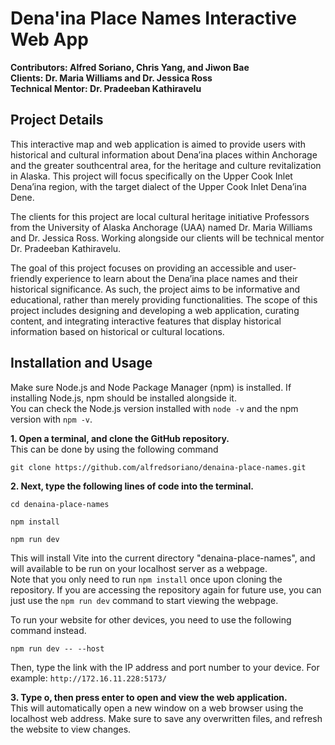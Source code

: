# Dena'ina Place Names Interactive Web App
**Contributors: Alfred Soriano, Chris Yang, and Jiwon Bae**  
**Clients: Dr. Maria Williams and Dr. Jessica Ross**  
**Technical Mentor: Dr. Pradeeban Kathiravelu**

## Project Details
This interactive map and web application is aimed to provide users with historical and cultural information about Dena’ina places within Anchorage and the greater southcentral area, for the heritage and culture revitalization in Alaska. This project will focus specifically on the Upper Cook Inlet Dena’ina region, with the target dialect of the Upper Cook Inlet Dena’ina Dene.

The clients for this project are local cultural heritage initiative Professors from the University of Alaska Anchorage (UAA) named Dr. Maria Williams and Dr. Jessica Ross. Working alongside our clients will be technical mentor Dr. Pradeeban Kathiravelu.

The goal of this project focuses on providing an accessible and user-friendly experience to learn about the Dena’ina place names and their historical significance. As such, the project aims to be informative and educational, rather than merely providing functionalities. The scope of this project includes designing and developing a web application, curating content, and integrating interactive features that display historical information based on historical or cultural locations.

## Installation and Usage  
Make sure Node.js and Node Package Manager (npm) is installed. If installing Node.js, npm should be installed alongside it.  
You can check the Node.js version installed with `node -v` and the npm version with `npm -v`.  

**1. Open a terminal, and clone the GitHub repository.**  
This can be done by using the following command 
```
git clone https://github.com/alfredsoriano/denaina-place-names.git
```

**2. Next, type the following lines of code into the terminal.**  

```
cd denaina-place-names
```
```
npm install
```
```
npm run dev
```

This will install Vite into the current directory "denaina-place-names", and will available to be run on your localhost server as a webpage.  
Note that you only need to run `npm install` once upon cloning the repository. If you are accessing the repository again for future use, you can just use the `npm run dev` command to start viewing the webpage.  

To run your website for other devices, you need to use the following command instead.
```
npm run dev -- --host
```
Then, type the link with the IP address and port number to your device. 
For example: `http://172.16.11.228:5173/` 

**3. Type o, then press enter to open and view the web application.**  
This will automatically open a new window on a web browser using the localhost web address.
Make sure to save any overwritten files, and refresh the website to view changes.  
